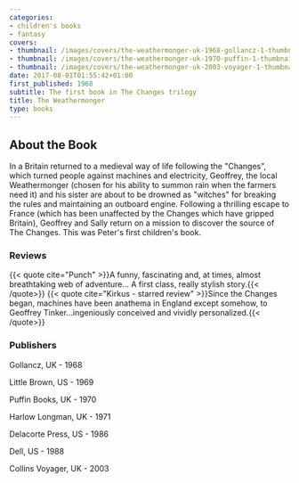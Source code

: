 ```yaml
---
categories:
- children's books
- fantasy
covers:
- thumbnail: /images/covers/the-weathermonger-uk-1968-gollancz-1-thumbnail.jpg
- thumbnail: /images/covers/the-weathermonger-uk-1970-puffin-1-thumbnail.jpg
- thumbnail: /images/covers/the-weathermonger-uk-2003-voyager-1-thumbnail.jpg
date: 2017-08-01T01:55:42+01:00
first_published: 1968
subtitle: The first book in The Changes trilogy
title: The Weathermonger
type: books
---
```

About the Book
--------------
In a Britain returned to a medieval way of life following the "Changes", which turned people against machines and electricity, Geoffrey, the local Weathermonger (chosen for his ability to summon rain when the farmers need it) and his sister are about to be drowned as "witches" for breaking the rules and maintaining an outboard engine. Following a thrilling escape to France (which has been unaffected by the Changes which have gripped Britain), Geoffrey and Sally return on a mission to discover the source of The Changes. This was Peter's first children's book.
### Reviews

{{< quote cite="Punch" >}}A funny, fascinating and, at times, almost breathtaking web of adventure... A first class, really stylish story.{{< /quote>}}
{{< quote cite="Kirkus - starred review" >}}Since the Changes began, machines have been anathema in England except somehow, to Geoffrey Tinker...ingeniously conceived and vividly personalized.{{< /quote>}}

### Publishers
Gollancz, UK - 1968

Little Brown, US - 1969

Puffin Books, UK - 1970

Harlow Longman, UK - 1971

Delacorte Press, US - 1986

Dell, US - 1988

Collins Voyager, UK - 2003
